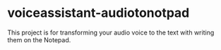 # voiceassistant-audiotonotpad

This project is for transforming your audio voice to the text with writing them on the Notepad.

